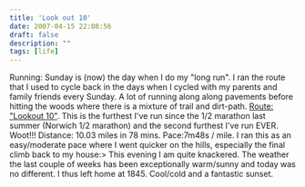 ```yaml
---
title: 'Look out 10'
date: 2007-04-15 22:08:56
draft: false
description: ""
tags: [life]
---
```


Running: Sunday is (now) the day when I do my "long run". I ran the route that I used to cycle back in the days when I cycled with my parents and family friends every Sunday. A lot of running along along pavements before hitting the woods where there is a mixture of trail and dirt-path. [Route: "Lookout 10"](http://www.gmap-pedometer.com/?r=861534). This is the furthest I've run since the 1/2 marathon last summer (Norwich 1/2 marathon) and the second furthest I've run EVER. Woot!!! Distance: 10.03 miles in 78 mins. Pace:7m48s / mile. I ran this as an easy/moderate pace where I went quicker on the hills, especially the final climb back to my house:> This evening I am quite knackered. The weather the last couple of weeks has been exceptionally warm/sunny and today was no different. I thus left home at 1845. Cool/cold and a fantastic sunset.